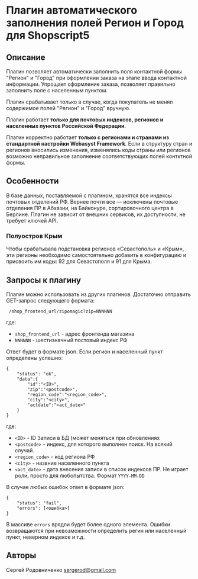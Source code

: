 # Плагин автоматического заполнения полей Регион и Город для Shopscript5

## Описание
Плагин позволяет автоматически заполнить поля контактной формы "Регион" и "Город"
при оформлении заказа на этапе ввода контактной информации. Упрощает оформление
заказа, позволяет правильно заполнить поле с населенным пунктом.

Плагин срабатывает только в случае, когда покупатель не менял содержимое полей
"Регион" и "Город" вручную.

Плагин работает **только для почтовых индексов, регионов и населенных пунктов
Российской Федерации**.

Плагин корректно работает **только с регионами и странами из стандартной настройки
Webasyst Framework**. Если в структуру стран и регионов вносились изменения,
изменялись коды страны или регионов возможно неправильное заполнение соответствующих
полей контктной формы.

## Особенности
В базе данных, поставляемой с плагином, хранятся все индексы почтовых отделений
РФ. Вернее почти все — исключены почтовые отделения ПР в Абхазии, на Байконуре,
сортировочного центра в Берлине. Плагин не зависит от внешних сервисов, их
доступности, не требует ключей API.

### Полуостров Крым
Чтобы срабатывала подстановка регионов «Севастополь» и «Крым», эти регионы
необходимо самостоятельно добавить в конфигурацию и присвоить им коды: 92 для
Севастополя и 91 для Крыма.

## Запросы к плагину
Плагин можно использовать из других плагинов. Достаточно отправить GET-запрос
следующего формата:

` /shop_frontend_url/zipomagic?zip=NNNNNN`

где:

* `shop_frontend_url` - адрес фронтенда магазина
* `NNNNNN` - шестизначный постовый индекс РФ

Ответ будет в формате json. Если регион и населенный пункт определены успешно:

    {
        "status": "ok",
        "data":{
            "id":"<ID>",
            "zip":"<postcode>",
            "region_code":"<region_code>",
            "city":"<city>",
            "actdate":"<act_date>"
        }
    }

где:

* `<ID>` - ID Записи в БД (может меняться при обновлениях
* `<postcode>` - индекс, для которого выполнен поиск. На всякий случай.
* `<region_code>` - код региона РФ
* `<city>` - назвние населенного пункта
* `<act_date>` - дата внесения записи в список индексов ПР. Не играет роли, просто для любопытства. Формат `YYYY-MM-DD`

В случае любых ошибок ответ в формате json:

    {
        "status": "fail",
        "errors": [<ошибка>]
    }

В массиве `errors` врядли будет более одного элемента. Ошибки возвращаются при
невозможности определить регин или населенный пункт, неверном индексе и т.д.

## Авторы
Сергей Родовниченко <sergerod@gmail.com>
